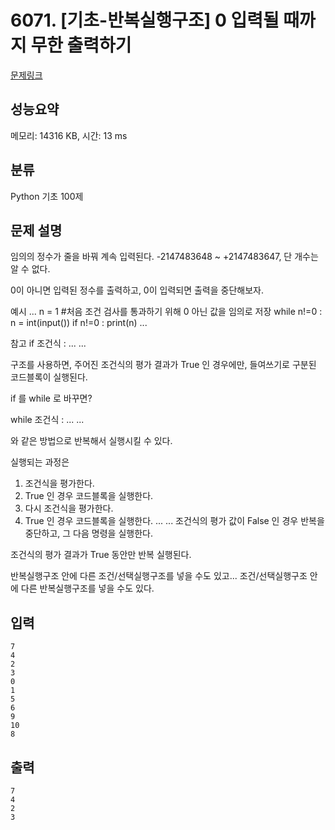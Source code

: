 # 6071. [기초-반복실행구조] 0 입력될 때까지 무한 출력하기

[문제링크](https://codeup.kr/problem.php?id=6071)

## 성능요약

메모리: 14316 KB, 시간: 13 ms

## 분류

Python 기초 100제

## 문제 설명

임의의 정수가 줄을 바꿔 계속 입력된다.
-2147483648 ~ +2147483647, 단 개수는 알 수 없다.

0이 아니면 입력된 정수를 출력하고, 0이 입력되면 출력을 중단해보자.

예시
...
n = 1      #처음 조건 검사를 통과하기 위해 0 아닌 값을 임의로 저장
while n!=0 :
  n = int(input())
  if n!=0 :
    print(n)
...

참고
if 조건식 :
  ...
  ...


구조를 사용하면,
주어진 조건식의 평가 결과가 True 인 경우에만, 들여쓰기로 구분된 코드블록이 실행된다.

if 를 while 로 바꾸면?

while 조건식 :
  ...
  ...

와 같은 방법으로 반복해서 실행시킬 수 있다.

실행되는 과정은
1. 조건식을 평가한다.
2. True 인 경우 코드블록을 실행한다.
3. 다시 조건식을 평가한다.
4. True 인 경우 코드블록을 실행한다.
...
... 조건식의 평가 값이 False 인 경우 반복을 중단하고, 그 다음 명령을 실행한다.

조건식의 평가 결과가 True 동안만 반복 실행된다. 

반복실행구조 안에 다른 조건/선택실행구조를 넣을 수도 있고...
조건/선택실행구조 안에 다른 반복실행구조를 넣을 수도 있다.

## 입력

```
7
4
2
3
0
1
5
6
9
10
8
```

## 출력

```
7
4
2
3
```
